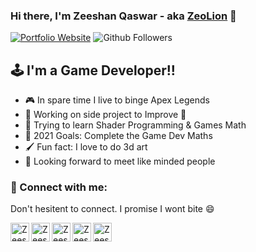 ### Hi there, I'm Zeeshan Qaswar - aka [ZeoLion][website] 👋

[![Portfolio Website](https://img.shields.io/website?label=Website&style=for-the-badge&url=https%3A%2F%2Fcodestackr.com)][website]
![Github Followers](https://img.shields.io/github/followers/xeeshanqaswar?style=for-the-badge)

## :joystick: I'm a Game Developer!!

- :video_game: In spare time I live to binge Apex Legends
- :muscle: Working on side project to Improve 🤣
- :brain: Trying to learn Shader Programming & Games Math
- :fist_right: 2021 Goals: Complete the Game Dev Maths
- :paintbrush: Fun fact: I love to do 3d art
- :clinking_glasses: Looking forward to meet like minded people

### :handshake:	 Connect with me:

Don't hesitent to connect. I promise I wont bite :smile:

[<img align="left" alt="Zeeshan Qaswar" width="30px" src="https://user-images.githubusercontent.com/7692061/139592750-a0982aab-6a14-412d-98ae-f58e93de921a.png" />][Website]

[<img align="left" alt="Zeeshan Qaswar" width="30px" src="https://user-images.githubusercontent.com/7692061/139592632-0efd96e0-a8cb-44e9-a171-8a6b20b9d294.png" />][Skype]

[<img align="left" alt="Zeeshan Qaswar" width="30px" src="https://user-images.githubusercontent.com/7692061/139592708-0354fdca-bd2a-4700-a929-bba81f8250a2.png" />][linkedin]

[<img align="left" alt="Zeeshan Qaswar" width="30px" src="https://user-images.githubusercontent.com/7692061/139592770-46d1f121-efc4-4c30-b001-09a25fdcd12f.png" />][Behance]

[<img align="left" alt="Zeeshan Qaswar" width="30px" src="https://user-images.githubusercontent.com/7692061/139592808-945e575e-4438-4538-b45b-f1416581ea61.png" />][instagram]

<!-- [<img src="../images/linkedin.png" alt="drawing" style="width:200px;"/>][website] -->

<br />

<!-- ### Languages and Tools:

[<img align="left" alt="Visual Studio Code" width="26px" src="https://raw.githubusercontent.com/github/explore/80688e429a7d4ef2fca1e82350fe8e3517d3494d/topics/visual-studio-code/visual-studio-code.png" />] -->

<br />
<br />



<!-- <details>
  <summary>:zap: Recent GitHub Activity</summary>
  
<!--START_SECTION:activity-->
<!-- 1. 🗣 Commented on [#2](https://github.com/codeSTACKr/portfolio-sass/issues/2) in [codeSTACKr/portfolio-sass](https://github.com/codeSTACKr/portfolio-sass) -->
<!--END_SECTION:activity-->

<!-- </details> -->


<!-- MAJOR LINKS -->
[website]: https://xeeshanqaswar.github.io/Portfolio/
[twitter]: https://twitter.com/
[instagram]: https://www.instagram.com/zeeshan.qaswar/?hl=en
[linkedin]: https://www.linkedin.com/in/zeolion/
[Skype]: https://join.skype.com/invite/p92p125btHMA
[Behance]: https://www.behance.net/zeeshanqawar


<!-- MARKDOWN GUIDE : https://guides.github.com/features/mastering-markdown/ -->